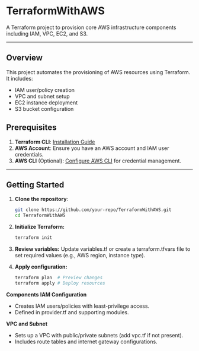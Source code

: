 # TerraformWithAWS

A Terraform project to provision core AWS infrastructure components including IAM, VPC, EC2, and S3.

---
## Overview
This project automates the provisioning of AWS resources using Terraform. It includes:
- IAM user/policy creation
- VPC and subnet setup
- EC2 instance deployment
- S3 bucket configuration

## Prerequisites
1. **Terraform CLI**: [Installation Guide](https://learn.hashicorp.com/tutorials/terraform/install-cli)
2. **AWS Account**: Ensure you have an AWS account and IAM user credentials.
3. **AWS CLI** (Optional): [Configure AWS CLI](https://docs.aws.amazon.com/cli/latest/userguide/cli-configure-files.html) for credential management.

---

## Getting Started
1. **Clone the repository**:
   ```bash
   git clone https://github.com/your-repo/TerraformWithAWS.git
   cd TerraformWithAWS
   ```
2. **Initialize Terraform:**
   ```bash
   terraform init
   ```
3. **Review variables:**
Update variables.tf or create a terraform.tfvars file to set required values (e.g., AWS region, instance type).

4. **Apply configuration:**
   ```bash
   terraform plan  # Preview changes
   terraform apply # Deploy resources
   ```
**Components**
**IAM Configuration**
- Creates IAM users/policies with least-privilege access.
- Defined in provider.tf and supporting modules.

**VPC and Subnet**
- Sets up a VPC with public/private subnets (add vpc.tf if not present).
- Includes route tables and internet gateway configurations.


